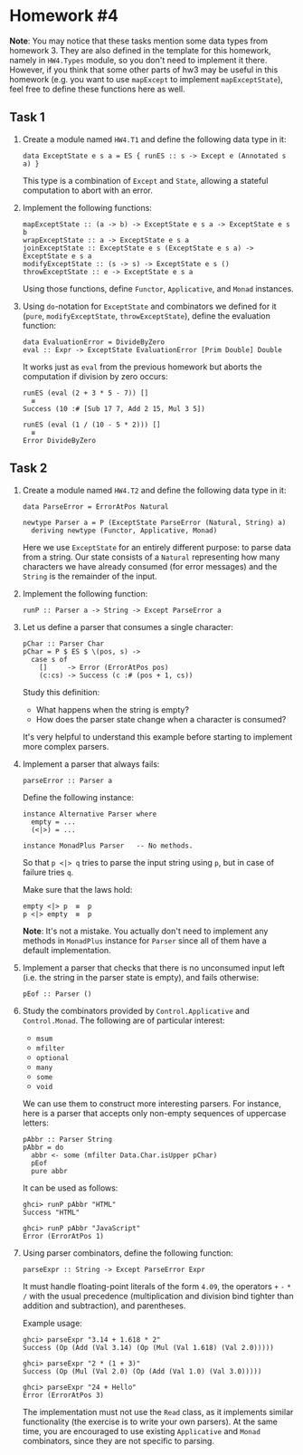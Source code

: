 Homework #4
===========

**Note**: You may notice that these tasks mention some data types from homework 3. They are also defined in the template for this homework, namely in `HW4.Types` module, so you don't need to implement it there. However, if you think that some other parts of hw3 may be useful in this homework (e.g. you want to use `mapExcept` to implement `mapExceptState`), feel free to define these functions here as well.

Task 1
------

1. Create a module named `HW4.T1` and define the following data type in it:

   ```
   data ExceptState e s a = ES { runES :: s -> Except e (Annotated s a) }
   ```

   This type is a combination of `Except` and `State`, allowing a stateful
   computation to abort with an error.

2. Implement the following functions:

   ```
   mapExceptState :: (a -> b) -> ExceptState e s a -> ExceptState e s b
   wrapExceptState :: a -> ExceptState e s a
   joinExceptState :: ExceptState e s (ExceptState e s a) -> ExceptState e s a
   modifyExceptState :: (s -> s) -> ExceptState e s ()
   throwExceptState :: e -> ExceptState e s a
   ```

   Using those functions, define `Functor`, `Applicative`, and `Monad`
   instances.

3. Using `do`-notation for `ExceptState` and combinators we defined for it
   (`pure`, `modifyExceptState`, `throwExceptState`), define the evaluation function:

   ```
   data EvaluationError = DivideByZero
   eval :: Expr -> ExceptState EvaluationError [Prim Double] Double
   ```

   It works just as `eval` from the previous homework but aborts the computation
   if division by zero occurs:

   ```
   runES (eval (2 + 3 * 5 - 7)) []
     ≡
   Success (10 :# [Sub 17 7, Add 2 15, Mul 3 5])
   ```

   ```
   runES (eval (1 / (10 - 5 * 2))) []
     ≡
   Error DivideByZero
   ```

Task 2
------

1. Create a module named `HW4.T2` and define the following data type in it:

   ```
   data ParseError = ErrorAtPos Natural

   newtype Parser a = P (ExceptState ParseError (Natural, String) a)
     deriving newtype (Functor, Applicative, Monad)
   ```

   Here we use `ExceptState` for an entirely different purpose: to parse data
   from a string. Our state consists of a `Natural` representing how many
   characters we have already consumed (for error messages) and the `String` is
   the remainder of the input.

2. Implement the following function:

   ```
   runP :: Parser a -> String -> Except ParseError a
   ```

3. Let us define a parser that consumes a single character:

   ```
   pChar :: Parser Char
   pChar = P $ ES $ \(pos, s) ->
     case s of
       []     -> Error (ErrorAtPos pos)
       (c:cs) -> Success (c :# (pos + 1, cs))
   ```

   Study this definition:

    * What happens when the string is empty?
    * How does the parser state change when a character is consumed?

   It's very helpful to understand this example before starting to implement more
   complex parsers.

4. Implement a parser that always fails:

   ```
   parseError :: Parser a
   ```

   Define the following instance:

   ```
   instance Alternative Parser where
     empty = ...
     (<|>) = ...

   instance MonadPlus Parser   -- No methods.
   ```

   So that `p <|> q` tries to parse the input string using `p`, but
   in case of failure tries `q`.

   Make sure that the laws hold:

   ```
   empty <|> p  ≡  p
   p <|> empty  ≡  p
   ```

   **Note**: It's not a mistake. You actually don't need to implement any methods in `MonadPlus` instance for `Parser` since all of them have a default implementation.

5. Implement a parser that checks that there is no unconsumed input left (i.e.
   the string in the parser state is empty), and fails otherwise:

   ```
   pEof :: Parser ()
   ```

6. Study the combinators provided by `Control.Applicative` and `Control.Monad`.
   The following are of particular interest:

    * `msum`
    * `mfilter`
    * `optional`
    * `many`
    * `some`
    * `void`

   We can use them to construct more interesting parsers. For instance, here is a parser
   that accepts only non-empty sequences of uppercase letters:

   ```
   pAbbr :: Parser String
   pAbbr = do
     abbr <- some (mfilter Data.Char.isUpper pChar)
     pEof
     pure abbr
   ```

   It can be used as follows:

   ```
   ghci> runP pAbbr "HTML"
   Success "HTML"

   ghci> runP pAbbr "JavaScript"
   Error (ErrorAtPos 1)
   ```

7. Using parser combinators, define the following function:

   ```
   parseExpr :: String -> Except ParseError Expr
   ```

   It must handle floating-point literals of the form `4.09`, the operators `+`
   `-` `*` `/` with the usual precedence (multiplication and division bind
   tighter than addition and subtraction), and parentheses.

   Example usage:

   ```
   ghci> parseExpr "3.14 + 1.618 * 2"
   Success (Op (Add (Val 3.14) (Op (Mul (Val 1.618) (Val 2.0)))))
   ```

   ```
   ghci> parseExpr "2 * (1 + 3)"
   Success (Op (Mul (Val 2.0) (Op (Add (Val 1.0) (Val 3.0)))))
   ```

   ```
   ghci> parseExpr "24 + Hello"
   Error (ErrorAtPos 3)
   ```

   The implementation must not use the `Read` class, as it implements similar
   functionality (the exercise is to write your own parsers). At the same time,
   you are encouraged to use existing `Applicative` and `Monad` combinators,
   since they are not specific to parsing.